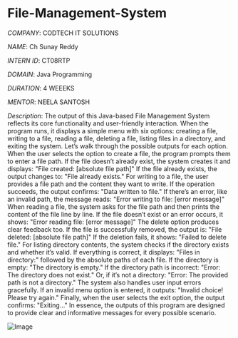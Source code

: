 # File-Management-System

*COMPANY*: CODTECH IT SOLUTIONS

*NAME*:  Ch Sunay Reddy

*INTERN ID*: CT08RTP

*DOMAIN*: Java Programming

*DURATION*: 4 WEEEKS

*MENTOR*: NEELA SANTOSH

*Description*: The output of this Java-based File Management System reflects its core functionality and user-friendly interaction. When the program runs, it displays a simple menu with six options: creating a file, writing to a file, reading a file, deleting a file, listing files in a directory, and exiting the system. Let’s walk through the possible outputs for each option.
When the user selects the option to create a file, the program prompts them to enter a file path. If the file doesn’t already exist, the system creates it and displays:
"File created: [absolute file path]"
If the file already exists, the output changes to:
"File already exists."
For writing to a file, the user provides a file path and the content they want to write. If the operation succeeds, the output confirms:
"Data written to file."
If there’s an error, like an invalid path, the message reads:
"Error writing to file: [error message]"
When reading a file, the system asks for the file path and then prints the content of the file line by line. If the file doesn’t exist or an error occurs, it shows:
"Error reading file: [error message]"
The delete option produces clear feedback too. If the file is successfully removed, the output is:
"File deleted: [absolute file path]"
If the deletion fails, it shows:
"Failed to delete file."
For listing directory contents, the system checks if the directory exists and whether it’s valid. If everything is correct, it displays:
"Files in directory:" followed by the absolute paths of each file. If the directory is empty:
"The directory is empty."
If the directory path is incorrect:
"Error: The directory does not exist."
Or, if it’s not a directory:
"Error: The provided path is not a directory."
The system also handles user input errors gracefully. If an invalid menu option is entered, it outputs:
"Invalid choice! Please try again."
Finally, when the user selects the exit option, the output confirms:
"Exiting..."
In essence, the outputs of this program are designed to provide clear and informative messages for every possible scenario.


![Image](https://github.com/user-attachments/assets/0fc7de9c-9a7b-4968-9843-7b19d602fb05)
